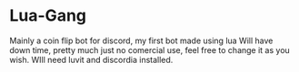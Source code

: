 # Lua-Gang
Mainly a coin flip bot for discord, my first bot made using lua
Will have down time, pretty much just no comercial use, feel free to change it as you wish. WIll need luvit and discordia installed.
